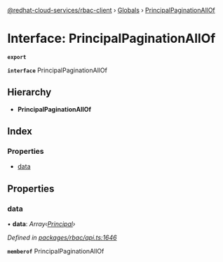 [@redhat-cloud-services/rbac-client](../README.md) › [Globals](../globals.md) › [PrincipalPaginationAllOf](principalpaginationallof.md)

# Interface: PrincipalPaginationAllOf

**`export`** 

**`interface`** PrincipalPaginationAllOf

## Hierarchy

* **PrincipalPaginationAllOf**

## Index

### Properties

* [data](principalpaginationallof.md#data)

## Properties

###  data

• **data**: *Array‹[Principal](principal.md)›*

*Defined in [packages/rbac/api.ts:1646](https://github.com/RedHatInsights/javascript-clients/blob/master/packages/rbac/api.ts#L1646)*

**`memberof`** PrincipalPaginationAllOf
